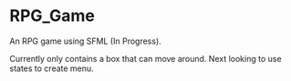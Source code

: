 # RPG_Game
An RPG game using SFML (In Progress).

Currently only contains a box that can move around. Next looking to use states to create menu.
